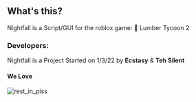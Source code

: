 ## What's this?
Nightfall is a Script/GUI for the roblox game: 🌳 Lumber Tycoon 2

### Developers:
Nightfall is a Project Started on 1/3/22 by **Ecstasy** & **Teh Silent**


#### We Love
![rest_in_piss](https://user-images.githubusercontent.com/59181303/236354874-8be95ab4-deb7-4483-a9d9-f36ccc9fa58b.png)
